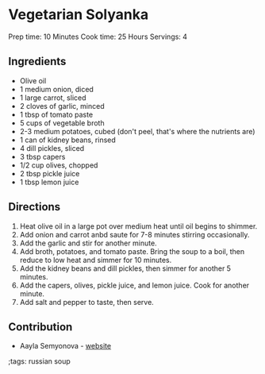 # Vegetarian Solyanka

Prep time: 10 Minutes
Cook time: 25 Hours
Servings: 4

## Ingredients
- Olive oil
- 1 medium onion, diced
- 1 large carrot, sliced
- 2 cloves of garlic, minced
- 1 tbsp of tomato paste
- 5 cups of vegetable broth
- 2-3 medium potatoes, cubed (don't peel, that's where the nutrients are)
- 1 can of kidney beans, rinsed
- 4 dill pickles, sliced
- 3 tbsp capers
- 1/2 cup olives, chopped
- 2 tbsp pickle juice
- 1 tbsp lemon juice

## Directions
1. Heat olive oil in a large pot over medium heat until oil begins to shimmer.
2. Add onion and carrot anbd saute for 7-8 minutes stirring occasionally.
3. Add the garlic and stir for another minute.
4. Add broth, potatoes, and tomato paste. Bring the soup to a boil, then reduce to low heat and simmer for 10 minutes.
5. Add the kidney beans and dill pickles, then simmer for another 5 minutes.
6. Add the capers, olives, pickle juice, and lemon juice. Cook for another minute.
7. Add salt and pepper to taste, then serve.

## Contribution
- Aayla Semyonova - [website](https://aayla.dev)

;tags: russian soup
